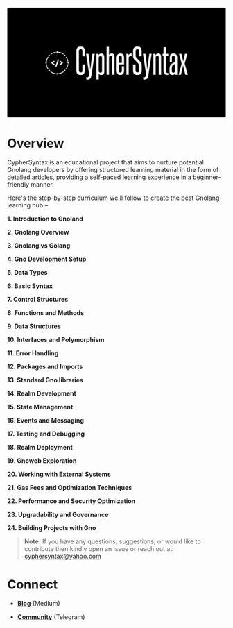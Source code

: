 ![Alt Image](https://github.com/Danish-Mahboob/CypherSyntax/blob/59c7984cfa85a5f215d67bdd50527b515f7880ed/Banner.jpg)

# Overview

CypherSyntax is an educational project that aims to nurture potential Gnolang developers by offering structured learning material in the form of detailed articles, providing a self-paced learning experience in a beginner-friendly manner.

Here's the step-by-step curriculum we'll follow to create the best Gnolang learning hub:–

__1. Introduction to Gnoland__

__2. Gnolang Overview__

__3. Gnolang vs Golang__

__4. Gno Development Setup__

__5. Data Types__

__6. Basic Syntax__

__7. Control Structures__

__8. Functions and Methods__

__9. Data Structures__

__10. Interfaces and Polymorphism__

__11. Error Handling__

__12. Packages and Imports__

__13. Standard Gno libraries__

__14. Realm Development__

__15. State Management__

__16. Events and Messaging__

__17. Testing and Debugging__

__18. Realm Deployment__ 

__19. Gnoweb Exploration__

__20. Working with External Systems__

__21. Gas Fees and Optimization Techniques__

__22. Performance and Security Optimization__

__23. Upgradability and Governance__

__24. Building Projects with Gno__

>__Note:__ If you have any questions, suggestions, or would like to contribute then kindly open an issue or reach out at: cyphersyntax@yahoo.com

# Connect
+ __[Blog](https://medium.com/@cyphersyntax)__ (Medium)

+ __[Community](https://t.me/cyphersyntax)__ (Telegram)

